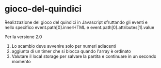 # gioco-del-quindici
Realizzazione del gioco del quindici in Javascript sfruttando gli eventi e nello specifico event.path[0].innerHTML e event.path[0].attributes[1].value

Per la versione 2.0 

1) Lo scambio deve avvenire solo per numeri adiacenti
2) aggiunta di un timer che si blocca quando l'array è ordinato
3) Valutare il local storage per salvare la partita e continuare in un secondo momento
